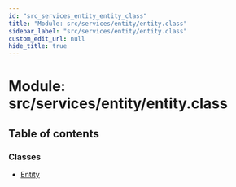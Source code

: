 ```yaml
---
id: "src_services_entity_entity_class"
title: "Module: src/services/entity/entity.class"
sidebar_label: "src/services/entity/entity.class"
custom_edit_url: null
hide_title: true
---
```


# Module: src/services/entity/entity.class

## Table of contents

### Classes

- [Entity](../classes/src_services_entity_entity_class.entity.md)
